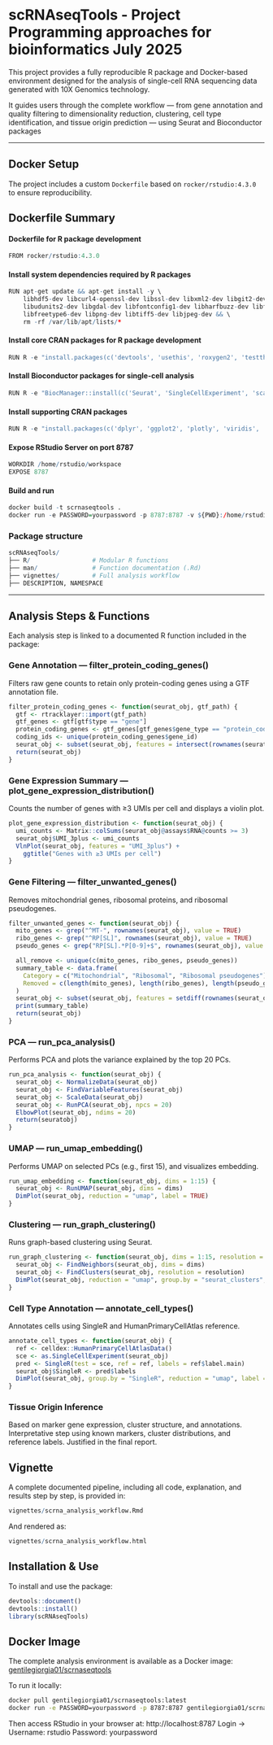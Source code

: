 # scRNAseqTools - Project Programming approaches for bioinformatics July 2025

This project provides a fully reproducible R package and Docker-based environment designed for the analysis of single-cell RNA sequencing data generated with 10X Genomics technology.

It guides users through the complete workflow — from gene annotation and quality filtering to dimensionality reduction, clustering, cell type identification, and tissue origin prediction — using Seurat and Bioconductor packages

---

## Docker Setup

The project includes a custom `Dockerfile` based on `rocker/rstudio:4.3.0` to ensure reproducibility.

## Dockerfile Summary

#### Dockerfile for R package development
```r
FROM rocker/rstudio:4.3.0
```

#### Install system dependencies required by R packages
```r
RUN apt-get update && apt-get install -y \
    libhdf5-dev libcurl4-openssl-dev libssl-dev libxml2-dev libgit2-dev \
    libudunits2-dev libgdal-dev libfontconfig1-dev libharfbuzz-dev libfribidi-dev \
    libfreetype6-dev libpng-dev libtiff5-dev libjpeg-dev && \
    rm -rf /var/lib/apt/lists/*
```

#### Install core CRAN packages for R package development
```r
RUN R -e "install.packages(c('devtools', 'usethis', 'roxygen2', 'testthat', 'knitr', 'rmarkdown', 'BiocManager'))"
```

#### Install Bioconductor packages for single-cell analysis
```r
RUN R -e "BiocManager::install(c('Seurat', 'SingleCellExperiment', 'scater', 'scran', 'SingleR', 'celldex', 'rtracklayer', 'BiocStyle'))"
```

#### Install supporting CRAN packages
```r
RUN R -e "install.packages(c('dplyr', 'ggplot2', 'plotly', 'viridis', 'cowplot', 'patchwork', 'Matrix', 'DT'))"
```

#### Expose RStudio Server on port 8787
```r
WORKDIR /home/rstudio/workspace
EXPOSE 8787
```

#### Build and run
```r
docker build -t scrnaseqtools .
docker run -e PASSWORD=yourpassword -p 8787:8787 -v ${PWD}:/home/rstudio/workspace scrnaseqtools
```

### Package structure
```r
scRNAseqTools/
├── R/                 # Modular R functions
├── man/               # Function documentation (.Rd)
├── vignettes/         # Full analysis workflow
├── DESCRIPTION, NAMESPACE
```
---

## Analysis Steps & Functions
Each analysis step is linked to a documented R function included in the package:
### Gene Annotation — filter_protein_coding_genes()
Filters raw gene counts to retain only protein-coding genes using a GTF annotation file.
```r
filter_protein_coding_genes <- function(seurat_obj, gtf_path) {
  gtf <- rtracklayer::import(gtf_path)
  gtf_genes <- gtf[gtf$type == "gene"]
  protein_coding_genes <- gtf_genes[gtf_genes$gene_type == "protein_coding"]
  coding_ids <- unique(protein_coding_genes$gene_id)
  seurat_obj <- subset(seurat_obj, features = intersect(rownames(seurat_obj), coding_ids))
  return(seurat_obj)
}
```
### Gene Expression Summary — plot_gene_expression_distribution()
Counts the number of genes with ≥3 UMIs per cell and displays a violin plot.
```r
plot_gene_expression_distribution <- function(seurat_obj) {
  umi_counts <- Matrix::colSums(seurat_obj@assays$RNA@counts >= 3)
  seurat_obj$UMI_3plus <- umi_counts
  VlnPlot(seurat_obj, features = "UMI_3plus") + 
    ggtitle("Genes with ≥3 UMIs per cell")
}
```
### Gene Filtering — filter_unwanted_genes()
Removes mitochondrial genes, ribosomal proteins, and ribosomal pseudogenes.
```r
filter_unwanted_genes <- function(seurat_obj) {
  mito_genes <- grep("^MT-", rownames(seurat_obj), value = TRUE)
  ribo_genes <- grep("^RP[SL]", rownames(seurat_obj), value = TRUE)
  pseudo_genes <- grep("RP[SL].*P[0-9]+$", rownames(seurat_obj), value = TRUE)

  all_remove <- unique(c(mito_genes, ribo_genes, pseudo_genes))
  summary_table <- data.frame(
    Category = c("Mitochondrial", "Ribosomal", "Ribosomal pseudogenes"),
    Removed = c(length(mito_genes), length(ribo_genes), length(pseudo_genes))
  )
  seurat_obj <- subset(seurat_obj, features = setdiff(rownames(seurat_obj), all_remove))
  print(summary_table)
  return(seurat_obj)
}
```
### PCA — run_pca_analysis()
Performs PCA and plots the variance explained by the top 20 PCs.
```r
run_pca_analysis <- function(seurat_obj) {
  seurat_obj <- NormalizeData(seurat_obj)
  seurat_obj <- FindVariableFeatures(seurat_obj)
  seurat_obj <- ScaleData(seurat_obj)
  seurat_obj <- RunPCA(seurat_obj, npcs = 20)
  ElbowPlot(seurat_obj, ndims = 20)
  return(seuratobj)
}
```
### UMAP — run_umap_embedding()
Performs UMAP on selected PCs (e.g., first 15), and visualizes embedding.
```r
run_umap_embedding <- function(seurat_obj, dims = 1:15) {
  seurat_obj <- RunUMAP(seurat_obj, dims = dims)
  DimPlot(seurat_obj, reduction = "umap", label = TRUE)
}
```
### Clustering — run_graph_clustering()
Runs graph-based clustering using Seurat.
```r
run_graph_clustering <- function(seurat_obj, dims = 1:15, resolution = 0.5) {
  seurat_obj <- FindNeighbors(seurat_obj, dims = dims)
  seurat_obj <- FindClusters(seurat_obj, resolution = resolution)
  DimPlot(seurat_obj, reduction = "umap", group.by = "seurat_clusters", label = TRUE)
}
```
### Cell Type Annotation — annotate_cell_types()
Annotates cells using SingleR and HumanPrimaryCellAtlas reference.
```r
annotate_cell_types <- function(seurat_obj) {
  ref <- celldex::HumanPrimaryCellAtlasData()
  sce <- as.SingleCellExperiment(seurat_obj)
  pred <- SingleR(test = sce, ref = ref, labels = ref$label.main)
  seurat_obj$SingleR <- pred$labels
  DimPlot(seurat_obj, group.by = "SingleR", reduction = "umap", label = TRUE)
}
```
### Tissue Origin Inference
Based on marker gene expression, cluster structure, and annotations. Interpretative step using known markers, cluster distributions, and reference labels. Justified in the final report.

## Vignette
A complete documented pipeline, including all code, explanation, and results step by step, is provided in:
```r
vignettes/scrna_analysis_workflow.Rmd
```
And rendered as:
```r
vignettes/scrna_analysis_workflow.html
```

## Installation & Use
To install and use the package:
```r
devtools::document()
devtools::install()
library(scRNAseqTools)
```

## Docker Image
The complete analysis environment is available as a Docker image:
[gentilegiorgia01/scrnaseqtools](https://hub.docker.com/r/gentilegiorgia01/scrnaseqtools)

To run it locally:
```bash
docker pull gentilegiorgia01/scrnaseqtools:latest
docker run -e PASSWORD=yourpassword -p 8787:8787 gentilegiorgia01/scrnaseqtools
```
Then access RStudio in your browser at:
http://localhost:8787
Login -> 
Username: rstudio
Password: yourpassword
